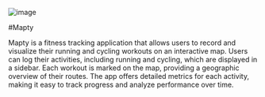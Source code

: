 ![image](https://github.com/Jarmovd/mapty/assets/47450872/6668aa84-18ce-46a5-942f-e5da2005d19d)

#Mapty

Mapty is a fitness tracking application that allows users to record and visualize their running and cycling workouts on an interactive map. Users can log their activities, including running and cycling, which are displayed in a sidebar. Each workout is marked on the map, providing a geographic overview of their routes. The app offers detailed metrics for each activity, making it easy to track progress and analyze performance over time.
